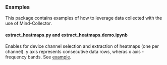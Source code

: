 ### Examples 

This package contains examples of how to leverage data collected with the use of Mind-Collector.

#### extract_heatmaps.py and extract_heatmaps.demo.ipynb
Enables for device channel selection and extraction of heatmaps (one per channel). y axis represents consecutive data rows, wheras x axis - frequency bands. See [example](./extract_heatmaps.demo.ipynb).


